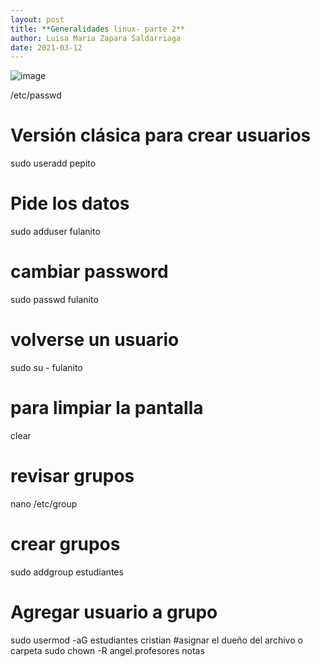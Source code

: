 ```yaml
---
layout: post
title: **Generalidades linux- parte 2**
author: Luisa Maria Zapara Saldarriaga
date: 2021-03-12
---
```


![image](https://user-images.githubusercontent.com/64289108/111040283-49536280-8400-11eb-85ff-cb21414e5797.png)

/etc/passwd
# Versión clásica para crear usuarios
sudo useradd pepito
# Pide los datos
sudo adduser fulanito
# cambiar password
sudo passwd fulanito
# volverse un usuario
sudo su - fulanito
# para limpiar la pantalla
clear
# revisar grupos
nano /etc/group
# crear grupos
sudo addgroup estudiantes
# Agregar usuario a grupo
sudo usermod -aG estudiantes cristian
#asignar el dueño del archivo o carpeta
sudo chown -R angel.profesores notas
